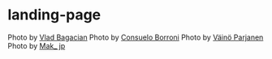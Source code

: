 # landing-page

Photo by [Vlad Bagacian](https://www.pexels.com/photo/person-holding-kerosene-lantern-1634845/)
Photo by [Consuelo Borroni](https://www.pexels.com/photo/black-and-white-photo-of-a-sidewalk-cafeteria-18164714/)
Photo by [Väinö Parjanen](https://www.pexels.com/photo/a-bridge-over-the-river-in-black-and-white-16067574/)
Photo by [Mak_ jp](https://www.pexels.com/photo/crossroads-of-narrow-streets-in-the-shadow-of-a-ferris-wheel-17968667/)